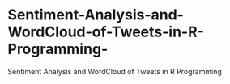 # Sentiment-Analysis-and-WordCloud-of-Tweets-in-R-Programming-
Sentiment Analysis and WordCloud of Tweets  in R Programming 
